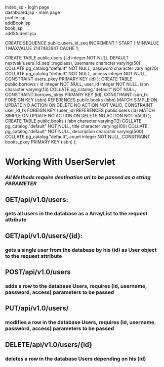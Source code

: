 index.jsp - login page  
dashboard.jsp - main page  
profile.jsp  
addBook.jsp  
book.jsp  
addStudent.jsp  

CREATE SEQUENCE public.users_id_seq
    INCREMENT 1
    START 1
    MINVALUE 1
    MAXVALUE 2147483647
    CACHE 1;

CREATE TABLE public.users
(
    id integer NOT NULL DEFAULT nextval('users_id_seq'::regclass),
    username character varying(50) COLLATE pg_catalog."default" NOT NULL,
    password character varying(20) COLLATE pg_catalog."default" NOT NULL,
    access integer NOT NULL,
    CONSTRAINT users_pkey PRIMARY KEY (id)
);
CREATE TABLE public.borrows
(
    id integer NOT NULL,
    user_id integer NOT NULL,
    isbn character varying(13) COLLATE pg_catalog."default" NOT NULL,
    CONSTRAINT borrows_pkey PRIMARY KEY (id),
    CONSTRAINT isbn_fk FOREIGN KEY (isbn)
        REFERENCES public.books (isbn) MATCH SIMPLE
        ON UPDATE NO ACTION
        ON DELETE NO ACTION
        NOT VALID,
    CONSTRAINT user_id_fk FOREIGN KEY (user_id)
        REFERENCES public.users (id) MATCH SIMPLE
        ON UPDATE NO ACTION
        ON DELETE NO ACTION
        NOT VALID
);
CREATE TABLE public.books
(
    isbn character varying(13) COLLATE pg_catalog."default" NOT NULL,
    title character varying(100) COLLATE pg_catalog."default" NOT NULL,
    description character varying(500) COLLATE pg_catalog."default",
    count integer NOT NULL,
    CONSTRAINT books_pkey PRIMARY KEY (isbn)
);

# Working With UserServlet
### *All Methods require destination url to be passed as a string PARAMETER*

## GET/api/v1.0/users:
### gets all users in the database as a ArrayList<User> to the request attribute

## GET/api/v1.0/users/{id}:
### gets a single user from the database by his (id) as User object to the request attribute

## POST/api/v1.0/users
### adds a row to the database Users, requires (id, username, password, access) parameters to be passed

## PUT/api/v1.0/users/
### modifies a row in the database Users, requires (id, username, password, access) parameters to be passed

## DELETE/api/v1.0/users/{id}
### deletes a row in the database Users depending on his (id)